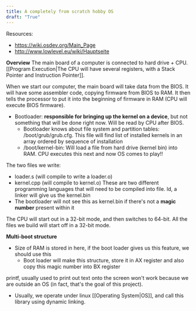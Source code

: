 ```yaml
---
title: A completely from scratch hobby OS
draft: "True"
---
```

Resources:
- https://wiki.osdev.org/Main_Page
- http://www.lowlevel.eu/wiki/Hauptseite

**Overview**
The main board of a computer is connected to hard drive + CPU. [[Program Execution|The CPU will have several registers, with a Stack Pointer and Instruction Pointer]].

When we start our computer, the main board will take data from the BIOS. It will have some assembler code, copying firmware from BIOS to RAM. It then tells the processor to put it into the beginning of firmware in RAM (CPU will execute BIOS firmware). 
- Bootloader: **responsible for bringing up the kernel on a device**, but not something that will be done right now. Will be read by CPU after BIOS. 
	- Bootloader knows about file system and partition tables: /boot/grub/grub.cfg. This file will find list of installed kernels in an array ordered by sequence of installation
	- /boot/kernel-bin: Will load a file from hard drive (kernel bin) into RAM. CPU executes this next and now OS comes to play!!

The two files we write:
- loader.s (will compile to write a loader.o)
- kernel.cpp (will compile to kernel.o)
These are two different programming languages that will need to be compiled into file. ld, a linker will give us the kernel.bin
- The bootloader will not see this as kernel.bin if there's not a **magic number** present within it

The CPU will start out in a 32-bit mode, and then switches to 64-bit. All the files we build will start off in a 32-bit mode. 

**Multi-boot structure**
- Size of RAM is stored in here, if the boot loader gives us this feature, we should use this
	- Boot loader will make this structure, store it in AX register and also copy this magic number into BX register

printf, usually used to print out text onto the screen won't work because we are outside an OS (in fact, that's the goal of this project).
- Usually, we operate under linux [[Operating System|OS]], and call this library using dynamic linking. 
